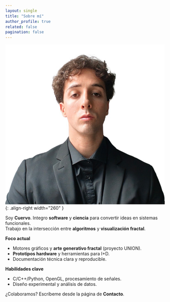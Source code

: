 ```yaml
---
layout: single
title: "Sobre mí"
author_profile: true
related: false
pagination: false
---
```


![Cuervo](/assets/images/cuervo.jpg){: .align-right width="260" }

Soy **Cuervo**. Integro **software** y **ciencia** para convertir ideas en sistemas funcionales.  
Trabajo en la intersección entre **algoritmos** y **visualización fractal**.

**Foco actual**
- Motores gráficos y **arte generativo fractal** (proyecto UNION).
- **Prototipos hardware** y herramientas para I+D.
- Documentación técnica clara y reproducible.

**Habilidades clave**
- C/C++/Python, OpenGL, procesamiento de señales.
- Diseño experimental y análisis de datos.

¿Colaboramos? Escríbeme desde la página de **Contacto**.
